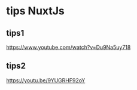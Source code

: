 # tips NuxtJs

## tips1
https://www.youtube.com/watch?v=Du9Na5uy718

## tips2
https://youtu.be/9YUGRHF92oY
